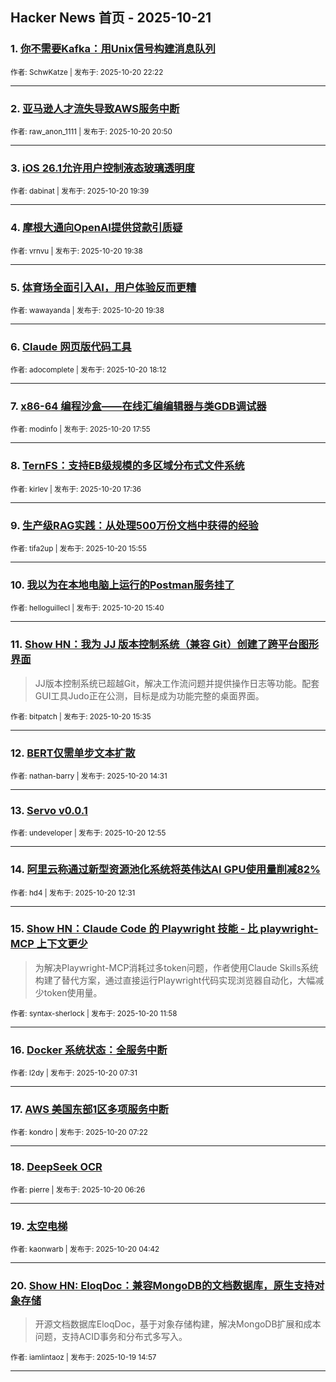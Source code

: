 ## Hacker News 首页 - 2025-10-21


### 1. [你不需要Kafka：用Unix信号构建消息队列](https://news.ycombinator.com/item?id=45650178)

<sub>作者: SchwKatze | 发布于: 2025-10-20 22:22</sub>

---

### 2. [亚马逊人才流失导致AWS服务中断](https://news.ycombinator.com/item?id=45649178)

<sub>作者: raw_anon_1111 | 发布于: 2025-10-20 20:50</sub>

---

### 3. [iOS 26.1允许用户控制液态玻璃透明度](https://news.ycombinator.com/item?id=45648266)

<sub>作者: dabinat | 发布于: 2025-10-20 19:39</sub>

---

### 4. [摩根大通向OpenAI提供贷款引质疑](https://news.ycombinator.com/item?id=45648258)

<sub>作者: vrnvu | 发布于: 2025-10-20 19:38</sub>

---

### 5. [体育场全面引入AI，用户体验反而更糟](https://news.ycombinator.com/item?id=45648249)

<sub>作者: wawayanda | 发布于: 2025-10-20 19:38</sub>

---

### 6. [Claude 网页版代码工具](https://news.ycombinator.com/item?id=45647166)

<sub>作者: adocomplete | 发布于: 2025-10-20 18:12</sub>

---

### 7. [x86-64 编程沙盒——在线汇编编辑器与类GDB调试器](https://news.ycombinator.com/item?id=45646958)

<sub>作者: modinfo | 发布于: 2025-10-20 17:55</sub>

---

### 8. [TernFS：支持EB级规模的多区域分布式文件系统](https://news.ycombinator.com/item?id=45646691)

<sub>作者: kirlev | 发布于: 2025-10-20 17:36</sub>

---

### 9. [生产级RAG实践：从处理500万份文档中获得的经验](https://news.ycombinator.com/item?id=45645349)

<sub>作者: tifa2up | 发布于: 2025-10-20 15:55</sub>

---

### 10. [我以为在本地电脑上运行的Postman服务挂了](https://news.ycombinator.com/item?id=45645172)

<sub>作者: helloguillecl | 发布于: 2025-10-20 15:40</sub>

---

### 11. [Show HN：我为 JJ 版本控制系统（兼容 Git）创建了跨平台图形界面](https://news.ycombinator.com/item?id=45645120)
> JJ版本控制系统已超越Git，解决工作流问题并提供操作日志等功能。配套GUI工具Judo正在公测，目标是成为功能完整的桌面界面。

<sub>作者: bitpatch | 发布于: 2025-10-20 15:35</sub>

---

### 12. [BERT仅需单步文本扩散](https://news.ycombinator.com/item?id=45644328)

<sub>作者: nathan-barry | 发布于: 2025-10-20 14:31</sub>

---

### 13. [Servo v0.0.1](https://news.ycombinator.com/item?id=45643357)

<sub>作者: undeveloper | 发布于: 2025-10-20 12:55</sub>

---

### 14. [阿里云称通过新型资源池化系统将英伟达AI GPU使用量削减82%](https://news.ycombinator.com/item?id=45643163)

<sub>作者: hd4 | 发布于: 2025-10-20 12:31</sub>

---

### 15. [Show HN：Claude Code 的 Playwright 技能 - 比 playwright-MCP 上下文更少](https://news.ycombinator.com/item?id=45642911)
> 为解决Playwright-MCP消耗过多token问题，作者使用Claude Skills系统构建了替代方案，通过直接运行Playwright代码实现浏览器自动化，大幅减少token使用量。

<sub>作者: syntax-sherlock | 发布于: 2025-10-20 11:58</sub>

---

### 16. [Docker 系统状态：全服务中断](https://news.ycombinator.com/item?id=45640877)

<sub>作者: l2dy | 发布于: 2025-10-20 07:31</sub>

---

### 17. [AWS 美国东部1区多项服务中断](https://news.ycombinator.com/item?id=45640838)

<sub>作者: kondro | 发布于: 2025-10-20 07:22</sub>

---

### 18. [DeepSeek OCR](https://news.ycombinator.com/item?id=45640594)

<sub>作者: pierre | 发布于: 2025-10-20 06:26</sub>

---

### 19. [太空电梯](https://news.ycombinator.com/item?id=45640226)

<sub>作者: kaonwarb | 发布于: 2025-10-20 04:42</sub>

---

### 20. [Show HN: EloqDoc：兼容MongoDB的文档数据库，原生支持对象存储](https://news.ycombinator.com/item?id=45634638)
> 开源文档数据库EloqDoc，基于对象存储构建，解决MongoDB扩展和成本问题，支持ACID事务和分布式多写入。

<sub>作者: iamlintaoz | 发布于: 2025-10-19 14:57</sub>

---

